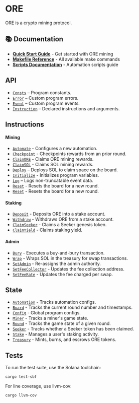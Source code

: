 # ORE

ORE is a crypto mining protocol.

## 📚 Documentation

- **[Quick Start Guide](spec/QUICKSTART.md)** - Get started with ORE mining
- **[Makefile Reference](spec/MAKEFILE_REFERENCE.md)** - All available make commands
- **[Scripts Documentation](spec/SCRIPTS_README.md)** - Automation scripts guide

## API

- [`Consts`](api/src/consts.rs) – Program constants.
- [`Error`](api/src/error.rs) – Custom program errors.
- [`Event`](api/src/error.rs) – Custom program events.
- [`Instruction`](api/src/instruction.rs) – Declared instructions and arguments.

## Instructions

#### Mining

- [`Automate`](program/src/automate.rs) - Configures a new automation.
- [`Checkpoint`](program/src/checkpoint.rs) - Checkpoints rewards from an prior round.
- [`ClaimORE`](program/src/claim_ore.rs) - Claims ORE mining rewards.
- [`ClaimSOL`](program/src/claim_sol.rs) - Claims SOL mining rewards.
- [`Deploy`](program/src/deploy.rs) – Deploys SOL to claim space on the board.
- [`Initialize`](program/src/initialize.rs) - Initializes program variables.
- [`Log`](program/src/log.rs) – Logs non-truncatable event data.
- [`Reset`](program/src/reset.rs) - Resets the board for a new round.
- [`Reset`](program/src/reset.rs) - Resets the board for a new round.

#### Staking

- [`Deposit`](program/src/deposit.rs) - Deposits ORE into a stake account.
- [`Withdraw`](program/src/withdraw.rs) - Withdraws ORE from a stake account.
- [`ClaimSeeker`](program/src/claim_seeker.rs) - Claims a Seeker genesis token.
- [`ClaimYield`](program/src/claim_yield.rs) - Claims staking yield.

#### Admin

- [`Bury`](program/src/bury.rs) - Executes a buy-and-bury transaction.
- [`Wrap`](program/src/wrap.rs) - Wraps SOL in the treasury for swap transactions.
- [`SetAdmin`](program/src/set_admin.rs) - Re-assigns the admin authority.
- [`SetFeeCollector`](program/src/set_admin.rs) - Updates the fee collection address.
- [`SetFeeRate`](program/src/set_admin.rs) - Updates the fee charged per swap.

## State

- [`Automation`](api/src/state/automation.rs) - Tracks automation configs.
- [`Board`](api/src/state/board.rs) - Tracks the current round number and timestamps.
- [`Config`](api/src/state/config.rs) - Global program configs.
- [`Miner`](api/src/state/miner.rs) - Tracks a miner's game state.
- [`Round`](api/src/state/round.rs) - Tracks the game state of a given round.
- [`Seeker`](api/src/state/seeker.rs) - Tracks whether a Seeker token has been claimed.
- [`Stake`](api/src/state/stake.rs) - Manages a user's staking activity.
- [`Treasury`](api/src/state/treasury.rs) - Mints, burns, and escrows ORE tokens.

## Tests

To run the test suite, use the Solana toolchain:

```
cargo test-sbf
```

For line coverage, use llvm-cov:

```
cargo llvm-cov
```

